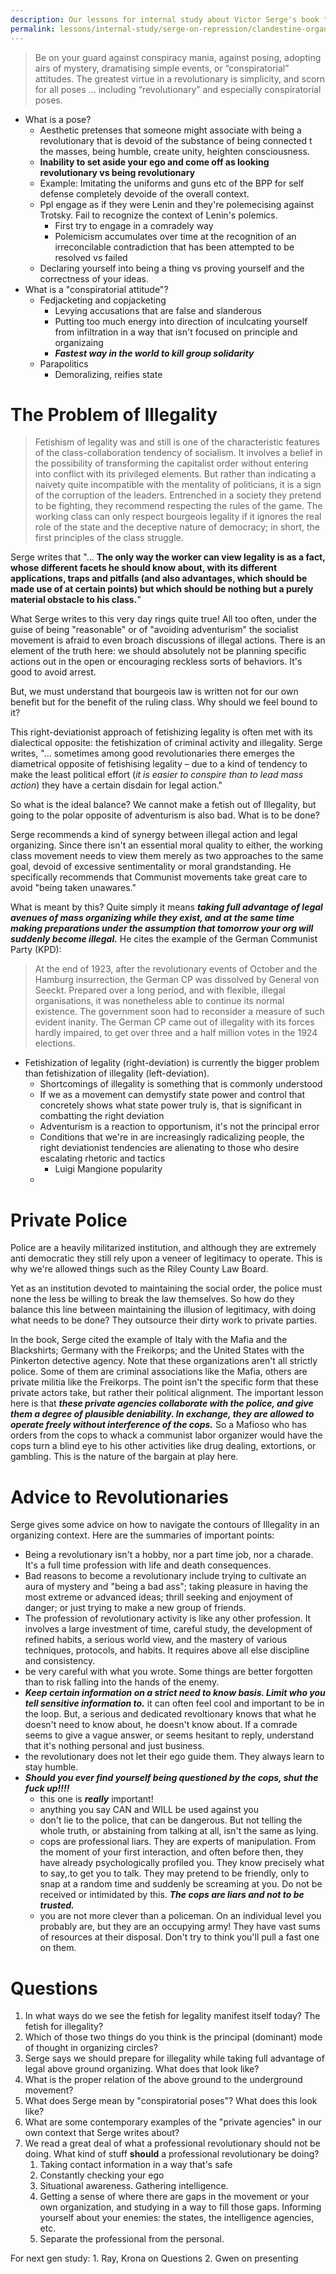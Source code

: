 ```yaml
---
description: Our lessons for internal study about Victor Serge's book "What Everyone Should Know About Repression". On the characteristics and practices of informers?
permalink: lessons/internal-study/serge-on-repression/clandestine-organizing
---
```

> Be on your guard against conspiracy mania, against posing, adopting airs of mystery, dramatising simple events, or “conspiratorial” attitudes. The greatest virtue in a revolutionary is simplicity, and scorn for all poses ... including “revolutionary” and especially conspiratorial poses.

- What is a pose?
	- Aesthetic pretenses that someone might associate with being a revolutionary that is devoid of the substance of being connected t the masses, being humble, create unity, heighten consciousness.
	- **Inability to set aside your ego and come off as looking revolutionary vs being revolutionary**
	- Example: Imitating the uniforms and guns etc of the BPP for self defense completely devoide of the overall context.
	- Ppl engage as if they were Lenin and they're polemecising against Trotsky. Fail to recognize the context of Lenin's polemics.
		- First try to engage in a comradely way
		- Polemicism accumulates over time at the recognition of an irreconcilable contradiction that has been attempted to be resolved vs failed
	- Declaring yourself into being a thing vs proving yourself and the correctness of your ideas.
- What is a "conspiratorial attitude"?
	- Fedjacketing and copjacketing
		- Levying accusations that are false and slanderous
		- Putting too much energy into direction of inculcating yourself from infiltration in a way that isn't focused on principle and organizaing
		- ***Fastest way in the world to kill group solidarity***
	- Parapolitics
		- Demoralizing, reifies state

# The Problem of Illegality
> Fetishism of legality was and still is one of the characteristic features of the class-collaboration tendency of socialism. It involves a belief in the possibility of transforming the capitalist order without entering into conflict with its privileged elements. But rather than indicating a naivety quite incompatible with the mentality of politicians, it is a sign of the corruption of the leaders. Entrenched in a society they pretend to be fighting, they recommend respecting the rules of the game. The working class can only respect bourgeois legality if it ignores the real role of the state and the deceptive nature of democracy; in short, the first principles of the class struggle.

Serge writes that "... **The only way the worker can view legality is as a fact, whose different facets he should know about, with its different applications, traps and pitfalls (and also advantages, which should be made use of at certain points) but which should be nothing but a purely material obstacle to his class.**"

What Serge writes to this very day rings quite true! All too often, under the guise of being "reasonable" or of "avoiding adventurism" the socialist movement is afraid to even broach discussions of illegal actions. There is an element of the truth here: we should absolutely not be planning specific actions out in the open or encouraging reckless sorts of behaviors. It's good to avoid arrest.

But, we must understand that bourgeois law is written not for our own benefit but for the benefit of the ruling class. Why should we feel bound to it?

This right-deviationist approach of fetishizing legality is often met with its dialectical opposite: the fetishization of criminal activity and illegality. Serge writes, "... sometimes among good revolutionaries there emerges the diametrical opposite of fetishising legality – due to a kind of tendency to make the least political effort (*it is easier to conspire than to lead mass action*) they have a certain disdain for legal action."

So what is the ideal balance? We cannot make a fetish out of Illegality, but going to the polar opposite of adventurism is also bad. What is to be done?

Serge recommends a kind of synergy between illegal action and legal organizing. Since there isn't an essential moral quality to either, the working class movement needs to view them merely as two approaches to the same goal, devoid of excessive sentimentality or moral grandstanding. He specifically recommends that Communist movements take great care to avoid "being taken unawares."

What is meant by this? Quite simply it means ***taking full advantage of legal avenues of mass organizing while they exist, and at the same time making preparations under the assumption that tomorrow your org will suddenly become illegal.*** He cites the example of the German Communist Party (KPD):

> At the end of 1923, after the revolutionary events of October and the Hamburg insurrection, the German CP was dissolved by General von Seeckt. Prepared over a long period, and with flexible, illegal organisations, it was nonetheless able to continue its normal existence. The government soon had to reconsider a measure of such evident inanity. The German CP came out of illegality with its forces hardly impaired, to get over three and a half million votes in the 1924 elections.

- Fetishization of legality (right-deviation) is currently the bigger problem than fetishization of illegality (left-deviation).
	- Shortcomings of illegality is something that is commonly understood
	- If we as a movement can demystify state power and control that concretely shows what state power truly is, that is significant in combatting the right deviation
	- Adventurism is a reaction to opportunism, it's not the principal error
	- Conditions that we're in are increasingly radicalizing people, the right deviationist tendencies are alienating to those who desire escalating rhetoric and tactics
		- Luigi Mangione popularity
	- 

# Private Police
Police are a heavily militarized institution, and although they are extremely anti democratic they still rely upon a veneer of legitimacy to operate. This is why we're allowed things such as the Riley County Law Board.

Yet as an institution devoted to maintaining the social order, the police must none the less be willing to break the law themselves. So how do they balance this line between maintaining the illusion of legitimacy, with doing what needs to be done? They outsource their dirty work to private parties.

In the book, Serge cited the example of Italy with the Mafia and the Blackshirts; Germany with the Freikorps; and the United States with the Pinkerton detective agency. Note that these organizations aren't all strictly police. Some of them are criminal associations like the Mafia, others are private militia like the Freikorps. The point isn't the specific form that these private actors take, but rather their political alignment. The important lesson here is that ***these private agencies collaborate with the police, and give them a degree of plausible deniability. In exchange, they are allowed to operate freely without interference of the cops.*** So a Mafioso who has orders from the cops to whack a communist labor organizer would have the cops turn a blind eye to his other activities like drug dealing, extortions, or gambling. This is the nature of the bargain at play here.

# Advice to Revolutionaries
Serge gives some advice on how to navigate the contours of Illegality in an organizing context. Here are the summaries of important points:
- Being a revolutionary isn't a hobby, nor a part time job, nor a charade. It's a full time profession with life and death consequences.
- Bad reasons to become a revolutionary include trying to cultivate an aura of mystery and "being a bad ass"; taking pleasure in having the most extreme or advanced ideas; thrill seeking and enjoyment of danger; or just trying to make a new group of friends.
- The profession of revolutionary activity is like any other profession. It involves a large investment of time, careful study, the development of refined habits, a serious world view, and the mastery of various techniques, protocols, and habits. It requires above all else discipline and consistency.
- be very careful with what you wrote. Some things are better forgotten than to risk falling into the hands of the enemy.
- ***Keep certain information on a strict need to know basis. Limit who you tell sensitive information to.*** it can often feel cool and important to be in the loop. But, a serious and dedicated revoltionary knows that what he doesn't need to know about, he doesn't know about. If a comrade seems to give a vague answer, or seems hesitant to reply, understand that it's nothing personal and just business.
- the revolutionary does not let their ego guide them. They always learn to stay humble.
- ***Should you ever find yourself being questioned by the cops, shut the fuck up!!!!***
	- this one is ***really*** important!
	- anything you say CAN and WILL be used against you
	- don't lie to the police, that can be dangerous. But not telling the whole truth, or abstaining from talking at all, isn't the same as lying.
	- cops are professional liars. They are experts of manipulation. From the moment of your first interaction, and often before then, they have already psychologically profiled you. They know precisely what to say,.to get you to talk. They may pretend to be friendly, only to snap at a random time and suddenly be screaming at you. Do not be received or intimidated by this. ***The cops are liars and not to be trusted.***
	- you are not more clever than a policeman. On an individual level you probably are, but they are an occupying army! They have vast sums of resources at their disposal. Don't try to think you'll pull a fast one on them.

# Questions
1. In what ways do we see the fetish for legality manifest itself today? The fetish for illegality?
2. Which of those two things do you think is the principal (dominant) mode of thought in organizing circles?
3. Serge says we should prepare for illegality while taking full advantage of legal above ground organizing. What does that look like?
4. What is the proper relation of the above ground to the underground movement?
5. What does Serge mean by "conspiratorial poses"? What does this look like?
6. What are some contemporary examples of the "private agencies" in our own context that Serge writes about?
7. We read a great deal of what a professional revolutionary should not be doing. What kind of stuff **should** a professional revolutionary be doing?
	1. Taking contact information in a way that's safe
	2. Constantly checking your ego
	3. Situational awareness. Gathering intelligence.
	4. Getting a sense of where there are gaps in the movement or your own organization, and studying in a way to fill those gaps. Informing yourself about your enemies: the states, the intelligence agencies, etc.
	5. Separate the professional from the personal.




For next gen study:
	1. Ray, Krona on Questions
	2. Gwen on presenting